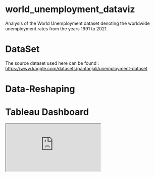 # world_unemployment_dataviz
Analysis of the World Unemployment dataset denoting the worldwide unemployment rates from the years 1991 to 2021.

# DataSet
The source dataset used here can be found : https://www.kaggle.com/datasets/pantanjali/unemployment-dataset
# Data-Reshaping

# Tableau Dashboard
<iframe src="https://public.tableau.com/app/profile/shinjini.shome/viz/WorldUnemploymentDataViz/Dashboard2?:embed=yes&:showVizHome=no&:host_url=https%3A%2F%2Fpublic.tableau.com%2F&:embed_code_version=3&:tabs=no&:toolbar=no&:animate_transition=yes&:display_static_image=no&:display_spinner=no&:display_overlay=yes&:display_count=yes"></iframe>


